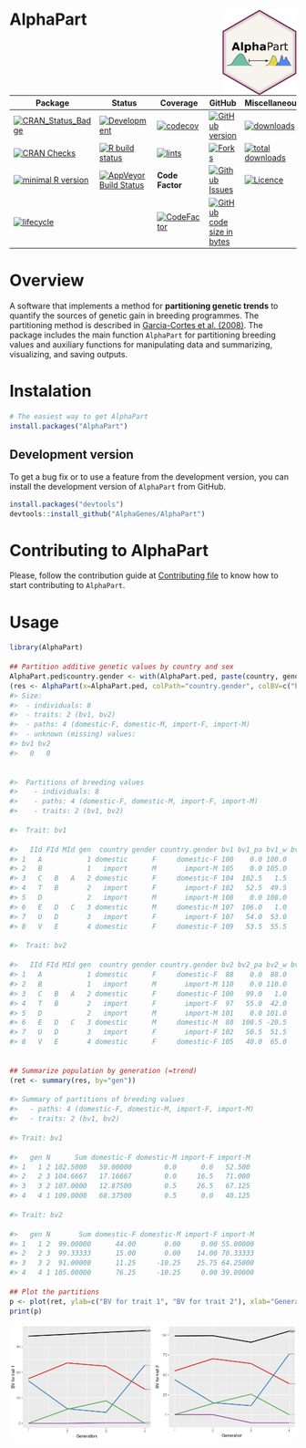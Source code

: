 
<!-- README.md is generated from README.Rmd. Please edit that file -->

# AlphaPart <img src="man/figures/logo.png" align="right" height = 150/>

| Package                                                                                                                                | Status                                                                                                                                                           | Coverage                                                                                                                                                   | GitHub                                                                                                                                                                     | Miscellaneous                                                                                                                                                |
|----------------------------------------------------------------------------------------------------------------------------------------|------------------------------------------------------------------------------------------------------------------------------------------------------------------|------------------------------------------------------------------------------------------------------------------------------------------------------------|----------------------------------------------------------------------------------------------------------------------------------------------------------------------------|--------------------------------------------------------------------------------------------------------------------------------------------------------------|
| [![CRAN_Status_Badge](http://www.r-pkg.org/badges/version/AlphaPart)](https://cran.r-project.org/package=AlphaPart)                    | [![Development](https://img.shields.io/badge/development-active-blue.svg)](https://img.shields.io/badge/development-active-blue.svg)                             | [![codecov](https://codecov.io/gh/AlphaGenes/AlphaPart/branch/version-0.8.2/graph/badge.svg?token=WS7YGNSOVL)](https://codecov.io/gh/AlphaGenes/AlphaPart) | [![GitHub version](https://img.shields.io/badge/GitHub-0.6.8.9000-orange.svg?style=flat-square)](https://github.com/AlphaGenes/AlphaPart/)                                 | [![downloads](https://cranlogs.r-pkg.org/badges/AlphaPart)](https://cranlogs.r-pkg.org/badges/AlphaPart) <!-- line break 1 -->                               |
| [![CRAN Checks](https://cranchecks.info/badges/summary/AlphaPart)](https://cran.r-project.org/web/checks/check_results_AlphaPart.html) | [![R build status](https://github.com/AlphaGenes/AlphaPart/workflows/R-CMD-check/badge.svg)](https://github.com/AlphaGenes/AlphaPart/)                           | [![lints](https://github.com//AlphaGenes/AlphaPart/workflows/lint/badge.svg)](https://github.com/AlphaGenes/AlphaPart/)                                    | [![Forks](https://img.shields.io/badge/forks-NA-blue.svg)](https://github.com/AlphaGenes/AlphaPart/)                                                                       | [![total downloads](https://cranlogs.r-pkg.org/badges/grand-total/AlphaPart)](https://cranlogs.r-pkg.org/badges/grand-total/AlphaPart) <!-- line break 2 --> |
| [![minimal R version](https://img.shields.io/badge/R%3E%3D-3.5.0-6666ff.svg)](https://cran.r-project.org/)                             | [![AppVeyor Build Status](https://ci.appveyor.com/api/projects/status/9gjgy9ff2i15fa4q?svg=true)](https://ci.appveyor.com/project/Prof-ThiagoOliveira/alphapart) | **Code Factor**                                                                                                                                            | [![Github Issues](https://img.shields.io/badge/issues-NA-red.svg)](https://github.com/AlphaGenes/AlphaPart/issues)                                                         | [![Licence](https://img.shields.io/badge/licence-GPL--3-blue.svg)](https://www.gnu.org/licenses/gpl-3.0.en.html) <!-- line break 3 -->                       |
| [![lifecycle](https://img.shields.io/badge/lifecycle-maturing-blue.svg)](https://lifecycle.r-lib.org/articles/stages.html)             |                                                                                                                                                                  | [![CodeFactor](https://www.codefactor.io/repository/github/alphagenes/alphapart/badge)](https://www.codefactor.io/repository/github/alphagenes/alphapart)  | [![GitHub code size in bytes](https://img.shields.io/github/languages/code-size/AlphaGenes/AlphaPart.svg)](https://github.com/AlphaGenes/AlphaPart/) <!-- line break 4 --> |                                                                                                                                                              |

# Overview

A software that implements a method for **partitioning genetic trends**
to quantify the sources of genetic gain in breeding programmes. The
partitioning method is described in [Garcia-Cortes et
al. (2008)](https://doi.org/10.1017/S175173110800205X). The package
includes the main function `AlphaPart` for partitioning breeding values
and auxiliary functions for manipulating data and summarizing,
visualizing, and saving outputs.

# Instalation

``` r
# The easiest way to get AlphaPart
install.packages("AlphaPart")
```

## Development version

To get a bug fix or to use a feature from the development version, you
can install the development version of `AlphaPart` from GitHub.

``` r
install.packages("devtools")
devtools::install_github("AlphaGenes/AlphaPart")
```

# Contributing to AlphaPart

Please, follow the contribution guide at [Contributing
file](CONTRIBUTING.md) to know how to start contributing to `AlphaPart`.

# Usage

``` r
library(AlphaPart)

## Partition additive genetic values by country and sex
AlphaPart.ped$country.gender <- with(AlphaPart.ped, paste(country, gender, sep="-"))
(res <- AlphaPart(x=AlphaPart.ped, colPath="country.gender", colBV=c("bv1", "bv2")))
#> Size:
#>  - individuals: 8 
#>  - traits: 2 (bv1, bv2)
#>  - paths: 4 (domestic-F, domestic-M, import-F, import-M)
#>  - unknown (missing) values:
#> bv1 bv2 
#>   0   0 


#>  Partitions of breeding values 
#>    - individuals: 8 
#>    - paths: 4 (domestic-F, domestic-M, import-F, import-M)
#>    - traits: 2 (bv1, bv2)

#>  Trait: bv1 

#>   IId FId MId gen  country gender country.gender bv1 bv1_pa bv1_w bv1_domestic-F bv1_domestic-M bv1_import-F bv1_import-M
#> 1   A           1 domestic      F     domestic-F 100    0.0 100.0        100.000            0.0          0.0        0.000
#> 2   B           1   import      M       import-M 105    0.0 105.0          0.000            0.0          0.0      105.000
#> 3   C   B   A   2 domestic      F     domestic-F 104  102.5   1.5         51.500            0.0          0.0       52.500
#> 4   T   B       2   import      F       import-F 102   52.5  49.5          0.000            0.0         49.5       52.500
#> 5   D           2   import      M       import-M 108    0.0 108.0          0.000            0.0          0.0      108.000
#> 6   E   D   C   3 domestic      M     domestic-M 107  106.0   1.0         25.750            1.0          0.0       80.250
#> 7   U   D       3   import      F       import-F 107   54.0  53.0          0.000            0.0         53.0       54.000
#> 8   V   E       4 domestic      F     domestic-F 109   53.5  55.5         68.375            0.5          0.0       40.125

#>  Trait: bv2 

#>   IId FId MId gen  country gender country.gender bv2 bv2_pa bv2_w bv2_domestic-F bv2_domestic-M bv2_import-F bv2_import-M
#> 1   A           1 domestic      F     domestic-F  88    0.0  88.0          88.00           0.00          0.0          0.0
#> 2   B           1   import      M       import-M 110    0.0 110.0           0.00           0.00          0.0        110.0
#> 3   C   B   A   2 domestic      F     domestic-F 100   99.0   1.0          45.00           0.00          0.0         55.0
#> 4   T   B       2   import      F       import-F  97   55.0  42.0           0.00           0.00         42.0         55.0
#> 5   D           2   import      M       import-M 101    0.0 101.0           0.00           0.00          0.0        101.0
#> 6   E   D   C   3 domestic      M     domestic-M  80  100.5 -20.5          22.50         -20.50          0.0         78.0
#> 7   U   D       3   import      F       import-F 102   50.5  51.5           0.00           0.00         51.5         50.5
#> 8   V   E       4 domestic      F     domestic-F 105   40.0  65.0          76.25         -10.25          0.0         39.0


## Summarize population by generation (=trend)
(ret <- summary(res, by="gen"))

#> Summary of partitions of breeding values 
#>   - paths: 4 (domestic-F, domestic-M, import-F, import-M)
#>   - traits: 2 (bv1, bv2)

#> Trait: bv1 

#>   gen N      Sum domestic-F domestic-M import-F import-M
#> 1   1 2 102.5000   50.00000        0.0      0.0   52.500
#> 2   2 3 104.6667   17.16667        0.0     16.5   71.000
#> 3   3 2 107.0000   12.87500        0.5     26.5   67.125
#> 4   4 1 109.0000   68.37500        0.5      0.0   40.125

#> Trait: bv2 

#>   gen N       Sum domestic-F domestic-M import-F import-M
#> 1   1 2  99.00000      44.00       0.00     0.00 55.00000
#> 2   2 3  99.33333      15.00       0.00    14.00 70.33333
#> 3   3 2  91.00000      11.25     -10.25    25.75 64.25000
#> 4   4 1 105.00000      76.25     -10.25     0.00 39.00000

## Plot the partitions
p <- plot(ret, ylab=c("BV for trait 1", "BV for trait 2"), xlab="Generation")
print(p)
```

![](man/figures/README-example1.png)<!-- -->
